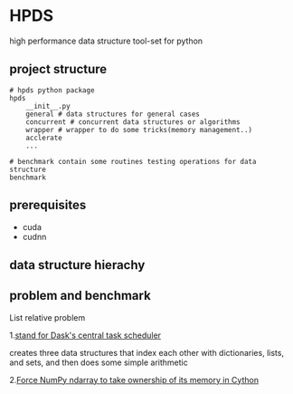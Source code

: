# HPDS
high performance data structure tool-set for python

## project structure

```
# hpds python package
hpds
    __init__.py
    general # data structures for general cases
    concurrent # concurrent data structures or algorithms
    wrapper # wrapper to do some tricks(memory management..)
    acclerate
    ...

# benchmark contain some routines testing operations for data structure
benchmark

```

## prerequisites

* cuda
* cudnn


## data structure hierachy

## problem and benchmark

List relative problem

1.[stand for Dask's central task scheduler](https://blog.dask.org/2017/11/03/data-structure-benchmark)

creates three data structures that index each other with dictionaries, lists, and sets, and then does some simple arithmetic


2.[Force NumPy ndarray to take ownership of its memory in Cython](https://stackoverflow.com/questions/23872946/force-numpy-ndarray-to-take-ownership-of-its-memory-in-cython/)




